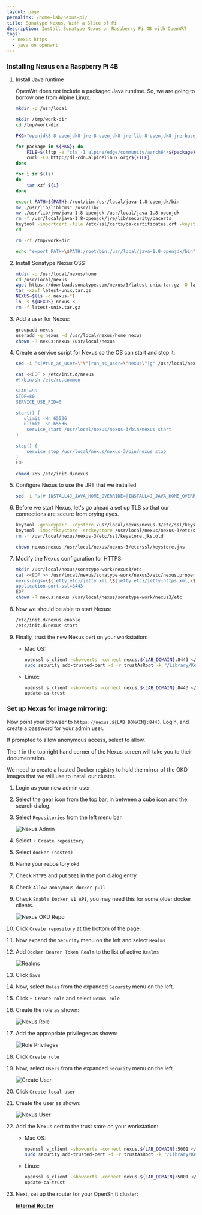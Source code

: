 ```yaml
---
layout: page
permalink: /home-lab/nexus-pi/
title: Sonatype Nexus, With a Slice of Pi
description: Install Sonatype Nexus on Raspberry Pi 4B with OpenWRT
tags:
  - nexus https
  - java on openwrt
---
```


### Installing Nexus on a Raspberry Pi 4B

1. Install Java runtime

   OpenWrt does not include a packaged Java runtime.  So, we are going to borrow one from Alpine Linux.

   ```bash
   mkdir -p /usr/local

   mkdir /tmp/work-dir
   cd /tmp/work-dir

   PKG="openjdk8-8 openjdk8-jre-8 openjdk8-jre-lib-8 openjdk8-jre-base-8 java-cacerts liblcms-"

   for package in ${PKG}; do
       FILE=$(lftp -e "cls -1 alpine/edge/community/aarch64/${package}*; quit" http://dl-cdn.alpinelinux.org)
       curl -LO http://dl-cdn.alpinelinux.org/${FILE}
   done

   for i in $(ls)
   do
       tar xzf ${i}
   done

   export PATH=${PATH}:/root/bin:/usr/local/java-1.8-openjdk/bin
   mv ./usr/lib/liblcms* /usr/lib/
   mv ./usr/lib/jvm/java-1.8-openjdk /usr/local/java-1.8-openjdk
   rm -f /usr/local/java-1.8-openjdk/jre/lib/security/cacerts
   keytool -importcert -file /etc/ssl/certs/ca-certificates.crt -keystore /usr/local/java-1.8-openjdk/jre/lib/security/cacerts -keypass changeit -storepass changeit
   cd 

   rm -rf /tmp/work-dir

   echo "export PATH=\$PATH:/root/bin:/usr/local/java-1.8-openjdk/bin" >> /root/.profile
   ```

1. Install Sonatype Nexus OSS

   ```bash
   mkdir -p /usr/local/nexus/home
   cd /usr/local/nexus
   wget https://download.sonatype.com/nexus/3/latest-unix.tar.gz -O latest-unix.tar.gz
   tar -xzvf latest-unix.tar.gz
   NEXUS=$(ls -d nexus-*)
   ln -s ${NEXUS} nexus-3
   rm -f latest-unix.tar.gz
   ```

1. Add a user for Nexus:

   ```bash
   groupadd nexus
   useradd -g nexus -d /usr/local/nexus/home nexus
   chown -R nexus:nexus /usr/local/nexus
   ```

1. Create a service script for Nexus so the OS can start and stop it:

   ```bash
   sed -i "s|#run_as_user=\"\"|run_as_user=\"nexus\"|g" /usr/local/nexus/nexus-3/bin/nexus.rc

   cat <<EOF > /etc/init.d/nexus
   #!/bin/sh /etc/rc.common

   START=99
   STOP=80
   SERVICE_USE_PID=0

   start() {
      ulimit -Hn 65536
      ulimit -Sn 65536
       service_start /usr/local/nexus/nexus-3/bin/nexus start
   }

   stop() {
       service_stop /usr/local/nexus/nexus-3/bin/nexus stop
   }
   EOF

   chmod 755 /etc/init.d/nexus
   ```

1. Configure Nexus to use the JRE that we installed

   ```bash
   sed -i "s|# INSTALL4J_JAVA_HOME_OVERRIDE=|INSTALL4J_JAVA_HOME_OVERRIDE=/usr/local/java-1.8-openjdk|g" /usr/local/nexus/nexus-3/bin/nexus
   ```

1. Before we start Nexus, let's go ahead a set up TLS so that our connections are secure from prying eyes.

   ```bash
   keytool -genkeypair -keystore /usr/local/nexus/nexus-3/etc/ssl/keystore.jks -deststoretype pkcs12 -storepass password -keypass password -alias jetty -keyalg RSA -keysize 4096 -validity 5000 -dname "CN=nexus.${DOMAIN}, OU=okd4-lab, O=okd4-lab, L=Roanoke, ST=Virginia, C=US" -ext "SAN=DNS:nexus.${DOMAIN},IP:${BASTION_HOST}" -ext "BC=ca:true"
   keytool -importkeystore -srckeystore /usr/local/nexus/nexus-3/etc/ssl/keystore.jks -destkeystore /usr/local/nexus/nexus-3/etc/ssl/keystore.jks -deststoretype pkcs12 -srcstorepass password
   rm -f /usr/local/nexus/nexus-3/etc/ssl/keystore.jks.old

   chown nexus:nexus /usr/local/nexus/nexus-3/etc/ssl/keystore.jks
   ```

1. Modify the Nexus configuration for HTTPS:

   ```bash
   mkdir /usr/local/nexus/sonatype-work/nexus3/etc
   cat <<EOF >> /usr/local/nexus/sonatype-work/nexus3/etc/nexus.properties
   nexus-args=\${jetty.etc}/jetty.xml,\${jetty.etc}/jetty-https.xml,\${jetty.etc}/jetty-requestlog.xml
   application-port-ssl=8443
   EOF
   chown -R nexus:nexus /usr/local/nexus/sonatype-work/nexus3/etc
   ```

1. Now we should be able to start Nexus:

   ```bash
   /etc/init.d/nexus enable
   /etc/init.d/nexus start
   ```

1. Finally, trust the new Nexus cert on your workstation:

   * Mac OS:

     ```bash
     openssl s_client -showcerts -connect nexus.${LAB_DOMAIN}:8443 </dev/null 2>/dev/null|openssl x509 -outform PEM > /tmp/nexus.${LAB_DOMAIN}.crt
     sudo security add-trusted-cert -d -r trustAsRoot -k "/Library/Keychains/System.keychain" /tmp/nexus.${LAB_DOMAIN}.crt
     ```

   * Linux:

     ```bash
     openssl s_client -showcerts -connect nexus.${LAB_DOMAIN}:8443 </dev/null 2>/dev/null|openssl x509 -outform PEM > /etc/pki/ca-trust/source/anchors/nexus.${LAB_DOMAIN}.crt
     update-ca-trust
     ```

### Set up Nexus for image mirroring:

Now point your browser to `https://nexus.${LAB_DOMAIN}:8443`.  Login, and create a password for your admin user.

If prompted to allow anonymous access, select to allow.

The `?` in the top right hand corner of the Nexus screen will take you to their documentation.

We need to create a hosted Docker registry to hold the mirror of the OKD images that we will use to install our cluster.

1. Login as your new admin user

1. Select the gear icon from the top bar, in between a cube icon and the search dialog.

1. Select `Repositories` from the left menu bar.

    ![Nexus Admin](images/NexusAdmin.png)

1. Select `+ Create repository`

1. Select `docker (hosted)`

1. Name your repository `okd`

1. Check `HTTPS` and put `5001` in the port dialog entry

1. Check `Allow anonymous docker pull`

1. Check `Enable Docker V1 API`, you may need this for some older docker clients.

    ![Nexus OKD Repo](images/CreateOriginRepo.png)

1. Click `Create repository` at the bottom of the page.

1. Now expand the `Security` menu on the left and select `Realms`

1. Add `Docker Bearer Token Realm` to the list of active `Realms`

    ![Realms](images/NexusRealms.png)

1. Click `Save`

1. Now, select `Roles` from the expanded `Security` menu on the left.

1. Click `+ Create role` and select `Nexus role`

1. Create the role as shown:

    ![Nexus Role](images/NexusRole.png)

1. Add the appropriate privileges as shown:

    ![Role Privileges](images/RolePrivileges.png)

1. Click `Create role`

1. Now, select `Users` from the expanded `Security` menu on the left.

    ![Create User](images/CreateUser.png)

1. Click `Create local user`

1. Create the user as shown:

    ![Nexus User](images/NexusUser.png)

1. Add the Nexus cert to the trust store on your workstation:

   * Mac OS:

     ```bash
     openssl s_client -showcerts -connect nexus.${LAB_DOMAIN}:5001 </dev/null 2>/dev/null|openssl x509 -outform PEM > /tmp/nexus.${LAB_DOMAIN}.crt
     sudo security add-trusted-cert -d -r trustAsRoot -k "/Library/Keychains/System.keychain" /tmp/nexus.${LAB_DOMAIN}.crt
     ```

   * Linux:

     ```bash
     openssl s_client -showcerts -connect nexus.${LAB_DOMAIN}:5001 </dev/null 2>/dev/null|openssl x509 -outform PEM > /etc/pki/ca-trust/source/anchors/nexus.${LAB_DOMAIN}.crt
     update-ca-trust
     ```

1. Next, set up the router for your OpenShift cluster:

   __[Internal Router](/home-lab/internal-router/)__
